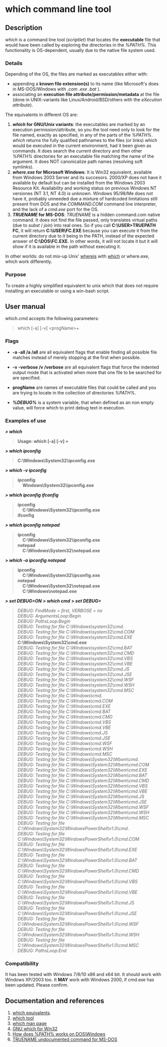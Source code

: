 # which command line tool



## Description

*which* is a command line tool (*scriptlet*) that locates the **executable** file that would have been called by exploring the directories in the *%PATH%*. This functionality is OS-dependent, usually due to the native file system used.

### Details

Depending of the OS, the files are marked as executables either with:

* appending a **known file extension(s)** to its name (like Microsoft's does in MS-DOS/Windows with *.com* *.exe* *.bat* ).
* associating an **execution file attribute/permission/metadata** at the file (done in UNIX-variants like Linux/Android/BSD/others with the *eXecution attribute*).

The equivalents in different OS are:
1. ***which* for GNU/Unix variants**: the executables are marked by an execution permission/attribute, so you the tool need only to look for the file named, exactly as specified, in any of the parts of the *%PATH%*. *which* returns the fully qualified pathnames to the files (or links) which would be executed in the current environment, had it been given as commands. It does search the current directory and then other *%PATH%* directories for an executable file matching the name of the argument. It does NOT canonicalize path names (resolving soft symlinks).
2. ***where.exe* for Microsoft Windows**: It is Win32 equivalent, available from Windows 2003 Server and its succesors. 2000/XP does not have it available by default but can be installed from the Windows 2003 Resource Kit. Availability and working status on previous Windows NT versiones (NT 3.1, NT 4.0) is unknown. Windows 95/98/Me does not have it, probably unneeded due a mixture of hardcoded limitations still present from DOS and the *COMMAND.COM* command line interpreter, and the lack of a *cmd.exe* port for the OS.
3. ***TRUENAME* for MS-DOS**: *TRUENAME* is a hidden command.com native command. It does not find the file passed, only translates virtual paths (due to *subst* / *join*) into real ones. So if you call **C:\USER>TRUEPATH FC**, it will return **C:\USER\FC.EXE** because you can execute it from the current directory due to it being in the PATH, instead of the expected answer of **C:\DOS\FC.EXE**. In other words, it will not locate it but it will show if it is available in the path without executing it.

In other worlds: do not mix-up Unix' [whereis](http://man7.org/linux/man-pages/man1/whereis.1.html) with [which](https://manpages.debian.org/stretch/debianutils/which.1.en.html) or where.exe, which work differently.

### Purpose

To create a highly simplified equivalent to unix which that does not require installing an executable or  using a win-bash script.



## User manual

which.cmd accepts the following parameters:

> which [-a] [-v] \<progName\>+

### Flags

* **-a -all /a /all** are all equivalent flags that enable finding all possible file matches instead of merely stopping at the first when possible.

* **-v -verbose /v /verbose** are all equivalent flags that force the indented output mode that is activated when more that one file to be searched for are specified.

* **progName** are names of executable files that could be called and you are trying to locate in the collection of directories *%PATH%*.
* ***%DEBUG%*** is a system variable, that when defined as an non empty value, will force which to print debug text in execution.

### Examples of use

***\> which***

> **Usage:          which [-a] [-v] <progName>+**<br/>

***\> which ipconfig***

> **C:\Windows\System32\ipconfig.exe**<br/>

***\> which -v ipconfig***

> **ipconfig**<br/>
>     &nbsp;&nbsp;&nbsp;&nbsp;**Windows\System32\ipconfig.exe**<br/>

***\> which ipconfig ifconfig***

> **ipconfig**<br/>
>     &nbsp;&nbsp;&nbsp;&nbsp;**C:\Windows\System32\ipconfig.exe**<br/>
> **ifconfig**<br/>

***\> which ipconfig notepad***

> **ipconfig**<br/>
>     &nbsp;&nbsp;&nbsp;&nbsp;**C:\Windows\System32\ipconfig.exe**<br/>
> **notepad**<br/>
>     &nbsp;&nbsp;&nbsp;&nbsp;**C:\Windows\System32\notepad.exe**<br/>

***\> which -a ipconfig notepad***

> **ipconfig**<br/>
>     &nbsp;&nbsp;&nbsp;&nbsp;**C:\Windows\System32\ipconfig.exe**<br/>
> **notepad**<br/>
>     &nbsp;&nbsp;&nbsp;&nbsp;**C:\Windows\System32\notepad.exe**<br/>
>     &nbsp;&nbsp;&nbsp;&nbsp;**C:\Windows\notepad.exe**<br/>

***\> set DEBUG=ON***
***\> which cmd***
***\> set DEBUG=***

> *DEBUG: FindMode = first, VERBOSE = no*<br/>
> *DEBUG: ArgumentsLoop:Begin*<br/>
> *DEBUG:  PathsLoop:Begin*<br/>
> *DEBUG:  Testing for file C:\Windows\system32\cmd.*<br/>
> *DEBUG:  Testing for file C:\Windows\system32\cmd.COM*<br/>
> *DEBUG:  Testing for file C:\Windows\system32\cmd.EXE*<br/>
> **C:\Windows\System32\cmd.exe**<br/>
> *DEBUG:  Testing for file C:\Windows\system32\cmd.BAT*<br/>
> *DEBUG:  Testing for file C:\Windows\system32\cmd.CMD*<br/>
> *DEBUG:  Testing for file C:\Windows\system32\cmd.VBS*<br/>
> *DEBUG:  Testing for file C:\Windows\system32\cmd.VBE*<br/>
> *DEBUG:  Testing for file C:\Windows\system32\cmd.JS*<br/>
> *DEBUG:  Testing for file C:\Windows\system32\cmd.JSE*<br/>
> *DEBUG:  Testing for file C:\Windows\system32\cmd.WSF*<br/>
> *DEBUG:  Testing for file C:\Windows\system32\cmd.WSH*<br/>
> *DEBUG:  Testing for file C:\Windows\system32\cmd.MSC*<br/>
> *DEBUG:  Testing for file C:\Windows\cmd.*<br/>
> *DEBUG:  Testing for file C:\Windows\cmd.COM*<br/>
> *DEBUG:  Testing for file C:\Windows\cmd.EXE*<br/>
> *DEBUG:  Testing for file C:\Windows\cmd.BAT*<br/>
> *DEBUG:  Testing for file C:\Windows\cmd.CMD*<br/>
> *DEBUG:  Testing for file C:\Windows\cmd.VBS*<br/>
> *DEBUG:  Testing for file C:\Windows\cmd.VBE*<br/>
> *DEBUG:  Testing for file C:\Windows\cmd.JS*<br/>
> *DEBUG:  Testing for file C:\Windows\cmd.JSE*<br/>
> *DEBUG:  Testing for file C:\Windows\cmd.WSF*<br/>
> *DEBUG:  Testing for file C:\Windows\cmd.WSH*<br/>
> *DEBUG:  Testing for file C:\Windows\cmd.MSC*<br/>
> *DEBUG:  Testing for file C:\Windows\System32\Wbem\cmd.*<br/>
> *DEBUG:  Testing for file C:\Windows\System32\Wbem\cmd.COM*<br/>
> *DEBUG:  Testing for file C:\Windows\System32\Wbem\cmd.EXE*<br/>
> *DEBUG:  Testing for file C:\Windows\System32\Wbem\cmd.BAT*<br/>
> *DEBUG:  Testing for file C:\Windows\System32\Wbem\cmd.CMD*<br/>
> *DEBUG:  Testing for file C:\Windows\System32\Wbem\cmd.VBS*<br/>
> *DEBUG:  Testing for file C:\Windows\System32\Wbem\cmd.VBE*<br/>
> *DEBUG:  Testing for file C:\Windows\System32\Wbem\cmd.JS*<br/>
> *DEBUG:  Testing for file C:\Windows\System32\Wbem\cmd.JSE*<br/>
> *DEBUG:  Testing for file C:\Windows\System32\Wbem\cmd.WSF*<br/>
> *DEBUG:  Testing for file C:\Windows\System32\Wbem\cmd.WSH*<br/>
> *DEBUG:  Testing for file C:\Windows\System32\Wbem\cmd.MSC*<br/>
> *DEBUG:  Testing for file C:\Windows\System32\WindowsPowerShell\v1.0\cmd.*<br/>
> *DEBUG:  Testing for file C:\Windows\System32\WindowsPowerShell\v1.0\cmd.COM*<br/>
> *DEBUG:  Testing for file C:\Windows\System32\WindowsPowerShell\v1.0\cmd.EXE*<br/>
> *DEBUG:  Testing for file C:\Windows\System32\WindowsPowerShell\v1.0\cmd.BAT*<br/>
> *DEBUG:  Testing for file C:\Windows\System32\WindowsPowerShell\v1.0\cmd.CMD*<br/>
> *DEBUG:  Testing for file C:\Windows\System32\WindowsPowerShell\v1.0\cmd.VBS*<br/>
> *DEBUG:  Testing for file C:\Windows\System32\WindowsPowerShell\v1.0\cmd.VBE*<br/>
> *DEBUG:  Testing for file C:\Windows\System32\WindowsPowerShell\v1.0\cmd.JS*<br/>
> *DEBUG:  Testing for file C:\Windows\System32\WindowsPowerShell\v1.0\cmd.JSE*<br/>
> *DEBUG:  Testing for file C:\Windows\System32\WindowsPowerShell\v1.0\cmd.WSF*<br/>
> *DEBUG:  Testing for file C:\Windows\System32\WindowsPowerShell\v1.0\cmd.WSH*<br/>
> *DEBUG:  Testing for file C:\Windows\System32\WindowsPowerShell\v1.0\cmd.MSC*<br/>
> *DEBUG:  PathsLoop:End*<br/>

### Compatibility

It has been tested with Windows 7/8/10 x86 and x64 bit. It should work with Windows XP/2003 too. 
It **MAY** work with Windows 2000, if cmd.exe has been updated. Please confirm.


## Documentation and references

1. [which equivalents](https://stackoverflow.com/questions/304319/is-there-an-equivalent-of-which-on-the-windows-command-line).
2. [which tool](https://en.wikipedia.org/wiki/Which_%28Unix%29)
3. [which man page](https://manpages.debian.org/stretch/debianutils/which.1.en.html)
4. [GNU which for Win32](http://gnuwin32.sourceforge.net/packages/which.htm)
5. [How does %PATH% works on DOS\Windows](https://stackoverflow.com/questions/1653472/whats-the-relative-order-with-which-windows-search-for-executable-files-in-path)
6. [TRUENAME undocumented command for MS-DOS](https://en.wikipedia.org/wiki/List_of_DOS_commands#TRUENAME)
